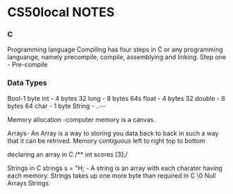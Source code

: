 # CS50local NOTES

### C 
Programming language 
  Compiling has four steps in C or any programming languange, namely precompile, compile, assemblying and linking.
  Step one 
    - Pre-compile 


### Data Types
Bool-1 byte
int - 4 bytes 32
long - 8 bytes 64s
float - 4 bytes 32
double - 8 bytes 64
char - 1 byte
String - ..--

Memory allocation -computer memory is a canvas. 

Arrays- An Array is a way to storing you data back to back in such a way that it can be retrived. Memory contiguous left to right top to bottom 

declaring an array in C 
    /** int scores [3];/

Strings in C
strings s = "H; - A string is an array with each charater having each memory.
Strings takes up one more byte than required in C \0 Null
Arrays 
Strings 

